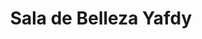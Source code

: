 ---
title: "Sala de Belleza Yafdy"
url: /zona-19-ciudad-de-guatemala/sala-de-belleza-yafdy/
shop: cosméticos
---